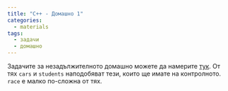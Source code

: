 ```yaml
---
title: "C++ - Домашно 1"
categories:
  - materials
tags:
  - задачи
  - домашно
---
```


Задачите за незадължителното домашно можете да намерите [тук](https://github.com/elsys/oop/tree/master/materials/2019-2020/homeworks/13-10-HW-1-1). От тях `cars` и `students` наподобяват тези, които ще имате на контролното. `race` е малко по-сложна от тях.

